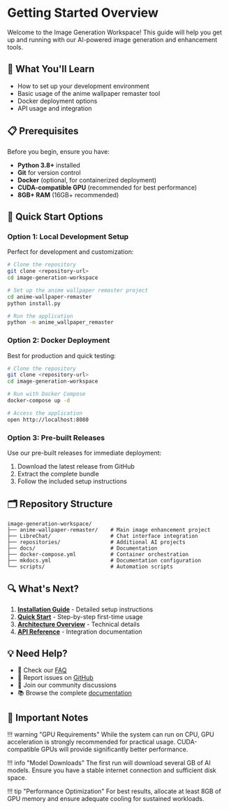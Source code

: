 # Getting Started Overview

Welcome to the Image Generation Workspace! This guide will help you get up and running with our AI-powered image generation and enhancement tools.

## 🎯 What You'll Learn

- How to set up your development environment
- Basic usage of the anime wallpaper remaster tool
- Docker deployment options
- API usage and integration

## 📋 Prerequisites

Before you begin, ensure you have:

- **Python 3.8+** installed
- **Git** for version control
- **Docker** (optional, for containerized deployment)
- **CUDA-compatible GPU** (recommended for best performance)
- **8GB+ RAM** (16GB+ recommended)

## 🚀 Quick Start Options

### Option 1: Local Development Setup

Perfect for development and customization:

```bash
# Clone the repository
git clone <repository-url>
cd image-generation-workspace

# Set up the anime wallpaper remaster project
cd anime-wallpaper-remaster
python install.py

# Run the application
python -m anime_wallpaper_remaster
```

### Option 2: Docker Deployment

Best for production and quick testing:

```bash
# Clone the repository
git clone <repository-url>
cd image-generation-workspace

# Run with Docker Compose
docker-compose up -d

# Access the application
open http://localhost:8080
```

### Option 3: Pre-built Releases

Use our pre-built releases for immediate deployment:

1. Download the latest release from GitHub
2. Extract the complete bundle
3. Follow the included setup instructions

## 🗂️ Repository Structure

```
image-generation-workspace/
├── anime-wallpaper-remaster/    # Main image enhancement project
├── LibreChat/                   # Chat interface integration
├── repositories/                # Additional AI projects
├── docs/                        # Documentation
├── docker-compose.yml           # Container orchestration
├── mkdocs.yml                   # Documentation configuration
└── scripts/                     # Automation scripts
```

## 🔍 What's Next?

1. **[Installation Guide](installation.md)** - Detailed setup instructions
2. **[Quick Start](quick-start.md)** - Step-by-step first-time usage
3. **[Architecture Overview](../components/architecture.md)** - Technical details
4. **[API Reference](../api/overview.md)** - Integration documentation

## 💡 Need Help?

- 📖 Check our [FAQ](../reference/faq.md)
- 🐛 Report issues on [GitHub](https://github.com/your-username/image-generation-workspace/issues)
- 💬 Join our community discussions
- 📚 Browse the complete [documentation](../index.md)

## 🚨 Important Notes

!!! warning "GPU Requirements"
    While the system can run on CPU, GPU acceleration is strongly recommended for practical usage. CUDA-compatible GPUs will provide significantly better performance.

!!! info "Model Downloads"
    The first run will download several GB of AI models. Ensure you have a stable internet connection and sufficient disk space.

!!! tip "Performance Optimization"
    For best results, allocate at least 8GB of GPU memory and ensure adequate cooling for sustained workloads.
